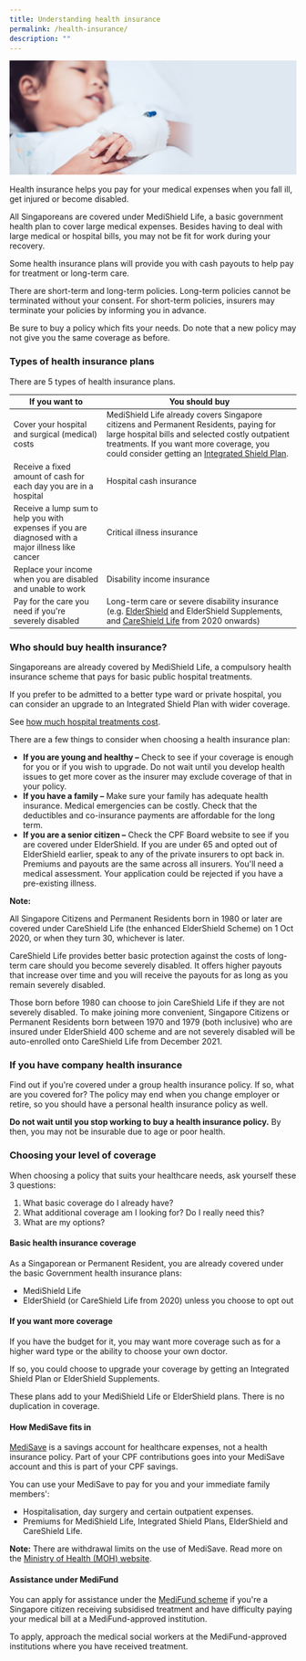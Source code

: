 ```yaml
---
title: Understanding health insurance
permalink: /health-insurance/
description: ""
---
```

![](/images/Are%20You%20Planning%20Your%20Finances/understanding-health-insurance.jfif)

Health insurance helps you pay for your medical expenses when you fall ill, get injured or become disabled. 

All Singaporeans are covered under MediShield Life, a basic government health plan to cover large medical expenses. Besides having to deal with large medical or hospital bills, you may not be fit for work during your recovery.

Some health insurance plans will provide you with cash payouts to help pay for treatment or long-term care.

There are short-term and long-term policies. Long-term policies cannot be terminated without your consent. For short-term policies, insurers may terminate your policies by informing you in advance.

Be sure to buy a policy which fits your needs. Do note that a new policy may not give you the same coverage as before.

### Types of health insurance plans

There are 5 types of health insurance plans. 

| If you want to | You should buy |
| ------ | ------ |
| Cover your hospital and surgical (medical) costs | MediShield Life already covers Singapore citizens and Permanent Residents, paying for large hospital bills and selected costly outpatient treatments. If you want more coverage, you could consider getting an [Integrated Shield Plan](https://www.moh.gov.sg/cost-financing/healthcare-schemes-subsidies/medishield-life/about-integrated-shield-plans). |
| Receive a fixed amount of cash for each day you are in a hospital | Hospital cash insurance |
| Receive a lump sum to help you with expenses if you are diagnosed with a major illness like cancer | Critical illness insurance |
| Replace your income when you are disabled and unable to work | Disability income insurance |
Pay for the care you need if you're severely disabled | Long-term care or severe disability insurance (e.g. [ElderShield](http://www.careshieldlife.gov.sg/eldershield/about-eldershield.html) and ElderShield Supplements, and [CareShield Life](http://www.careshieldlife.gov.sg/) from 2020 onwards) |

### Who should buy health insurance?

Singaporeans are already covered by MediShield Life, a compulsory health insurance scheme that pays for basic public hospital treatments.

If you prefer to be admitted to a better type ward or private hospital, you can consider an upgrade to an Integrated Shield Plan with wider coverage.

See [how much hospital treatments cost](https://www.moh.gov.sg/cost-financing/bill-estimator).

There are a few things to consider when choosing a health insurance plan:

*   **If you are young and healthy –** Check to see if your coverage is enough for you or if you wish to upgrade. Do not wait until you develop health issues to get more cover as the insurer may exclude coverage of that in your policy.
*   **If you have a family –** Make sure your family has adequate health insurance. Medical emergencies can be costly. Check that the deductibles and co-insurance payments are affordable for the long term.
*   **If you are a senior citizen –** Check the CPF Board website to see if you are covered under ElderShield. If you are under 65 and opted out of ElderShield earlier, speak to any of the private insurers to opt back in. Premiums and payouts are the same across all insurers. You'll need a medical assessment. Your application could be rejected if you have a pre-existing illness.

**Note:**

All Singapore Citizens and Permanent Residents born in 1980 or later are covered under CareShield Life (the enhanced ElderShield Scheme) on 1 Oct 2020, or when they turn 30, whichever is later.

CareShield Life provides better basic protection against the costs of long-term care should you become severely disabled. It offers higher payouts that increase over time and you will receive the payouts for as long as you remain severely disabled.

Those born before 1980 can choose to join CareShield Life if they are not severely disabled. To make joining more convenient, Singapore Citizens or Permanent Residents born between 1970 and 1979 (both inclusive) who are insured under ElderShield 400 scheme and are not severely disabled will be auto-enrolled onto CareShield Life from December 2021.

### If you have company health insurance

Find out if you're covered under a group health insurance policy. If so, what are you covered for? The policy may end when you change employer or retire, so you should have a personal health insurance policy as well.

**Do not wait until you stop working to buy a health insurance policy.** By then, you may not be insurable due to age or poor health.

### Choosing your level of coverage

When choosing a policy that suits your healthcare needs, ask yourself these 3 questions:

1.  What basic coverage do I already have?
2.  What additional coverage am I looking for? Do I really need this?
3.  What are my options?

#### Basic health insurance coverage

As a Singaporean or Permanent Resident, you are already covered under the basic Government health insurance plans:

*   MediShield Life
*   ElderShield (or CareShield Life from 2020) unless you choose to opt out

#### If you want more coverage

If you have the budget for it, you may want more coverage such as for a higher ward type or the ability to choose your own doctor.

If so, you could choose to upgrade your coverage by getting an Integrated Shield Plan or ElderShield Supplements.

These plans add to your MediShield Life or ElderShield plans. There is no duplication in coverage.

#### How MediSave fits in

[MediSave](https://www.cpf.gov.sg/member/healthcare-financing/using-your-medisave-savings) is a savings account for healthcare expenses, not a health insurance policy. Part of your CPF contributions goes into your MediSave account and this is part of your CPF savings.

You can use your MediSave to pay for you and your immediate family members':

*   Hospitalisation, day surgery and certain outpatient expenses.
*   Premiums for MediShield Life, Integrated Shield Plans, ElderShield and CareShield Life.

**Note:** There are withdrawal limits on the use of MediSave. Read more on the [Ministry of Health (MOH) website](https://www.moh.gov.sg/cost-financing/healthcare-schemes-subsidies/medisave).

#### Assistance under MediFund

You can apply for assistance under the [MediFund scheme](https://www.moh.gov.sg/cost-financing/healthcare-schemes-subsidies/medifund) if you're a Singapore citizen receiving subsidised treatment and have difficulty paying your medical bill at a MediFund-approved institution.

To apply, approach the medical social workers at the MediFund-approved institutions where you have received treatment.
